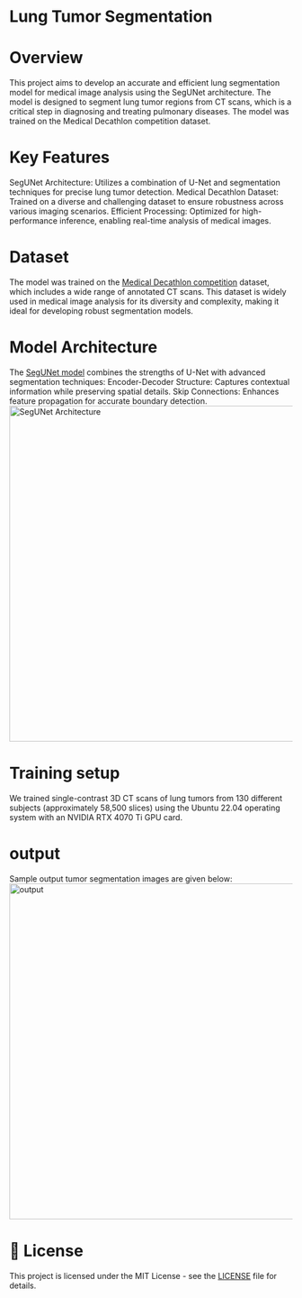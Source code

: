 # Lung Tumor Segmentation
# Overview
This project aims to develop an accurate and efficient lung segmentation model for medical image analysis using the SegUNet architecture. The model is designed to segment lung tumor regions from CT scans, which is a critical step in diagnosing and treating pulmonary diseases. The model was trained on the Medical Decathlon competition dataset. 

# Key Features

SegUNet Architecture: Utilizes a combination of U-Net and segmentation techniques for precise lung tumor detection.
Medical Decathlon Dataset: Trained on a diverse and challenging dataset to ensure robustness across various imaging scenarios.
Efficient Processing: Optimized for high-performance inference, enabling real-time analysis of medical images.

# Dataset

The model was trained on the [Medical Decathlon competition](https://drive.google.com/file/d/1I1LR7XjyEZ-VBQ-Xruh31V7xExMjlVvi/view?usp=sharing)
dataset, which includes a wide range of annotated CT scans. This dataset is widely used in medical image analysis for its diversity and complexity, making it ideal for developing robust segmentation models.

# Model Architecture
The [SegUNet model](https://docs.google.com/document/d/1ngOpqQ98q2Mx6_RXanPms5LvOj6k4NrwkwPMZQ-WqeA/edit?usp=sharing) combines the strengths of U-Net with advanced segmentation techniques:
Encoder-Decoder Structure: Captures contextual information while preserving spatial details.
Skip Connections: Enhances feature propagation for accurate boundary detection.
<img width="596" alt="SegUNet Architecture" src="https://github.com/user-attachments/assets/d3dea966-6f03-4824-b622-30da0c8e9bc8" />

# Training setup
We trained single-contrast 3D CT scans of lung tumors from 130 different subjects (approximately 58,500 slices) using the Ubuntu 22.04 operating system with an NVIDIA RTX 4070 Ti GPU card. 

# output 
Sample output tumor segmentation images are given below:<img width="596" alt="output" src="https://github.com/user-attachments/assets/9a671ec7-19f9-429d-8fbf-d15cb90fa7b6" />
# 📝 License
This project is licensed under the MIT License - see the [LICENSE](LICENSE) file for details.

